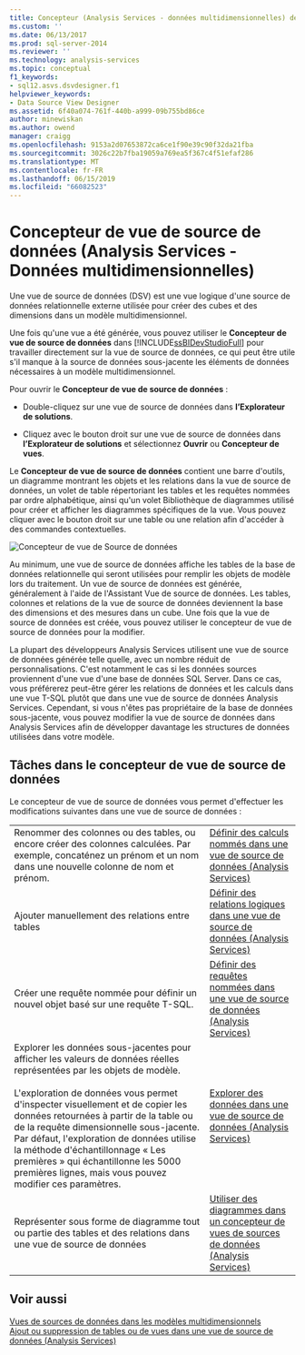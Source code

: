 ```yaml
---
title: Concepteur (Analysis Services - données multidimensionnelles) de la vue de Source de données | Microsoft Docs
ms.custom: ''
ms.date: 06/13/2017
ms.prod: sql-server-2014
ms.reviewer: ''
ms.technology: analysis-services
ms.topic: conceptual
f1_keywords:
- sql12.asvs.dsvdesigner.f1
helpviewer_keywords:
- Data Source View Designer
ms.assetid: 6f40a074-761f-440b-a999-09b755bd86ce
author: minewiskan
ms.author: owend
manager: craigg
ms.openlocfilehash: 9153a2d07653872ca6ce1f90e39c90f32da21fba
ms.sourcegitcommit: 3026c22b7fba19059a769ea5f367c4f51efaf286
ms.translationtype: MT
ms.contentlocale: fr-FR
ms.lasthandoff: 06/15/2019
ms.locfileid: "66082523"
---
```

# <a name="data-source-view-designer-analysis-services---multidimensional-data"></a>Concepteur de vue de source de données (Analysis Services - Données multidimensionnelles)
  Une vue de source de données (DSV) est une vue logique d'une source de données relationnelle externe utilisée pour créer des cubes et des dimensions dans un modèle multidimensionnel.  
  
 Une fois qu'une vue a été générée, vous pouvez utiliser le **Concepteur de vue de source de données** dans [!INCLUDE[ssBIDevStudioFull](../includes/ssbidevstudiofull-md.md)] pour travailler directement sur la vue de source de données, ce qui peut être utile s'il manque à la source de données sous-jacente les éléments de données nécessaires à un modèle multidimensionnel.  
  
 Pour ouvrir le **Concepteur de vue de source de données** :  
  
-   Double-cliquez sur une vue de source de données dans **l’Explorateur de solutions**.  
  
-   Cliquez avec le bouton droit sur une vue de source de données dans **l’Explorateur de solutions** et sélectionnez **Ouvrir** ou **Concepteur de vues**.  
  
 Le **Concepteur de vue de source de données** contient une barre d'outils, un diagramme montrant les objets et les relations dans la vue de source de données, un volet de table répertoriant les tables et les requêtes nommées par ordre alphabétique, ainsi qu'un volet Bibliothèque de diagrammes utilisé pour créer et afficher les diagrammes spécifiques de la vue. Vous pouvez cliquer avec le bouton droit sur une table ou une relation afin d'accéder à des commandes contextuelles.  
  
 ![Concepteur de vue de Source de données](media/ssas-dsvdesigner.PNG "Concepteur de vue de Source de données")  
  
 Au minimum, une vue de source de données affiche les tables de la base de données relationnelle qui seront utilisées pour remplir les objets de modèle lors du traitement. Un vue de source de données est générée, généralement à l'aide de l'Assistant Vue de source de données. Les tables, colonnes et relations de la vue de source de données deviennent la base des dimensions et des mesures dans un cube. Une fois que la vue de source de données est créée, vous pouvez utiliser le concepteur de vue de source de données pour la modifier.  
  
 La plupart des développeurs Analysis Services utilisent une vue de source de données générée telle quelle, avec un nombre réduit de personnalisations. C'est notamment le cas si les données sources proviennent d'une vue d'une base de données SQL Server. Dans ce cas, vous préférerez peut-être gérer les relations de données et les calculs dans une vue T-SQL plutôt que dans une vue de source de données Analysis Services. Cependant, si vous n'êtes pas propriétaire de la base de données sous-jacente, vous pouvez modifier la vue de source de données dans Analysis Services afin de développer davantage les structures de données utilisées dans votre modèle.  
  
## <a name="tasks-in-data-source-view-designer"></a>Tâches dans le concepteur de vue de source de données  
 Le concepteur de vue de source de données vous permet d'effectuer les modifications suivantes dans une vue de source de données :  
  
|||  
|-|-|  
|Renommer des colonnes ou des tables, ou encore créer des colonnes calculées. Par exemple, concaténez un prénom et un nom dans une nouvelle colonne de nom et prénom.|[Définir des calculs nommés dans une vue de source de données &#40;Analysis Services&#41;](multidimensional-models/define-named-calculations-in-a-data-source-view-analysis-services.md)|  
|Ajouter manuellement des relations entre tables|[Définir des relations logiques dans une vue de source de données &#40;Analysis Services&#41;](multidimensional-models/define-logical-relationships-in-a-data-source-view-analysis-services.md)|  
|Créer une requête nommée pour définir un nouvel objet basé sur une requête T-SQL.|[Définir des requêtes nommées dans une vue de source de données &#40;Analysis Services&#41;](multidimensional-models/define-named-queries-in-a-data-source-view-analysis-services.md)|  
|Explorer les données sous-jacentes pour afficher les valeurs de données réelles représentées par les objets de modèle.<br /><br /> L'exploration de données vous permet d'inspecter visuellement et de copier les données retournées à partir de la table ou de la requête dimensionnelle sous-jacente. Par défaut, l'exploration de données utilise la méthode d'échantillonnage « Les premières » qui échantillonne les 5000 premières lignes, mais vous pouvez modifier ces paramètres.|[Explorer des données dans une vue de source de données &#40;Analysis Services&#41;](multidimensional-models/explore-data-in-a-data-source-view-analysis-services.md)|  
|Représenter sous forme de diagramme tout ou partie des tables et des relations dans une vue de source de données|[Utiliser des diagrammes dans un concepteur de vues de sources de données &#40;Analysis Services&#41;](multidimensional-models/work-with-diagrams-in-data-source-view-designer-analysis-services.md)|  
  
## <a name="see-also"></a>Voir aussi  
 [Vues de sources de données dans les modèles multidimensionnels](multidimensional-models/data-source-views-in-multidimensional-models.md)   
 [Ajout ou suppression de tables ou de vues dans une vue de source de données &#40;Analysis Services&#41;](multidimensional-models/adding-or-removing-tables-or-views-in-a-data-source-view-analysis-services.md)  
  
  
